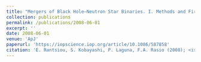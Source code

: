 ```yaml
---
title: "Mergers of Black Hole–Neutron Star Binaries. I. Methods and First Results"
collection: publications
permalink: /publications/2008-06-01
excerpt: ''
date: 2008-06-01
venue: 'ApJ'
paperurl: 'https://iopscience.iop.org/article/10.1086/587858'
citation: 'E. Rantsiou, S. Kobayashi, P. Laguna, F.A. Rasio (2008); <i>ApJ</i>; 680 (2)'
---
```

